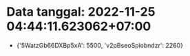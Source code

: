 # Data tanggal: 2022-11-25 04:44:11.623062+07:00

* {'5WatzGb66DXBp5xA': 5500, 'v2pBseoSplobndzr': 2260}
